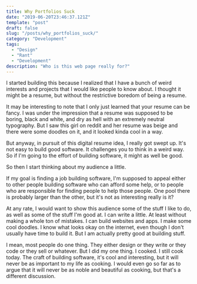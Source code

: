 ```yaml
---
title: Why Portfolios Suck
date: "2019-06-20T23:46:37.121Z"
template: "post"
draft: false
slug: "/posts/why_portfolios_suck/"
category: "Development"
tags:
  - "Design"
  - "Rant"
  - "Development"
description: "Who is this web page really for?"
---
```


I started building this because I realized that I have a bunch of weird interests and projects that I would like people to know about. I thought it might be a resume, but without the restrictive boredom of being a resume.

It may be interesting to note that I only just learned that your resume can be fancy. I was under the impression that a resume was supposed to be boring, black and white, and dry as hell with an extremely neutral typography. But I saw this girl on reddit and her resume was beige and there were some doodles on it, and it looked kinda cool in a way.

But anyway, in pursuit of this digital resume idea, I really got swept up. It's not easy to build good software. It challenges you to think in a weird way. So if I'm going to the effort of building software, it might as well be good.

So then I start thinking about my audience a little.

If my goal is finding a job building software, I'm supposed to appeal either to other people building software who can afford some help, or to people who are responsible for finding people to help those people. One pool there is probably larger than the other, but it's not as interesting really is it?

At any rate, I would want to show this audience some of the stuff I like to do, as well as some of the stuff I'm good at. I can write a little. At least without making a whole ton of mistakes. I can build websites and apps. I make some cool doodles. I know what looks okay on the internet, even though I don't usually have time to build it. But I am actually pretty good at building stuff.

I mean, most people do one thing. They either design or they write or they code or they sell or whatever. But I did my one thing. I cooked. I still cook today. The craft of building software, it's cool and interesting, but it will never be as important to my life as cooking. I would even go so far as to argue that it will never be as noble and beautiful as cooking, but that's a different discussion.
